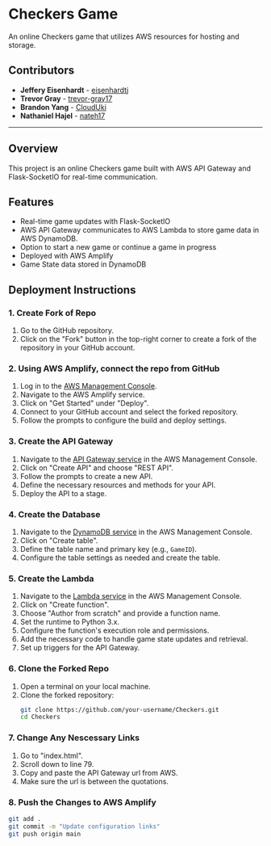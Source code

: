# Checkers Game

An online Checkers game that utilizes AWS resources for hosting and storage.

## Contributors

- **Jeffery Eisenhardt** - [eisenhardtj](https://github.com/eisenhardtj)
- **Trevor Gray** - [trevor-gray17](https://github.com/trevor-gray17)
- **Brandon Yang** - [CloudUki](https://github.com/CloudUki)
- **Nathaniel Hajel** - [nateh17](https://github.com/nateh17)

---

## Overview

This project is an online Checkers game built with AWS API Gateway and Flask-SocketIO for real-time communication.

## Features

- Real-time game updates with Flask-SocketIO
- AWS API Gateway communicates to AWS Lambda to store game data in AWS DynamoDB.
- Option to start a new game or continue a game in progress
- Deployed with AWS Amplify
- Game State data stored in DynamoDB

## Deployment Instructions

### 1. Create Fork of Repo
1. Go to the GitHub repository.
2. Click on the "Fork" button in the top-right corner to create a fork of the repository in your GitHub account.

### 2. Using AWS Amplify, connect the repo from GitHub
1. Log in to the [AWS Management Console](https://aws.amazon.com/).
2. Navigate to the AWS Amplify service.
3. Click on "Get Started" under "Deploy".
4. Connect to your GitHub account and select the forked repository.
5. Follow the prompts to configure the build and deploy settings.

### 3. Create the API Gateway
1. Navigate to the [API Gateway service](https://aws.amazon.com/api-gateway/) in the AWS Management Console.
2. Click on "Create API" and choose "REST API".
3. Follow the prompts to create a new API.
4. Define the necessary resources and methods for your API.
5. Deploy the API to a stage.

### 4. Create the Database
1. Navigate to the [DynamoDB service](https://aws.amazon.com/dynamodb/) in the AWS Management Console.
2. Click on "Create table".
3. Define the table name and primary key (e.g., `GameID`).
4. Configure the table settings as needed and create the table.

### 5. Create the Lambda
1. Navigate to the [Lambda service](https://aws.amazon.com/lambda/) in the AWS Management Console.
2. Click on "Create function".
3. Choose "Author from scratch" and provide a function name.
4. Set the runtime to Python 3.x.
5. Configure the function's execution role and permissions.
6. Add the necessary code to handle game state updates and retrieval.
7. Set up triggers for the API Gateway.

### 6. Clone the Forked Repo
1. Open a terminal on your local machine.
2. Clone the forked repository:
   ```sh
   git clone https://github.com/your-username/Checkers.git
   cd Checkers

### 7. Change Any Nescessary Links
1. Go to "index.html".
2. Scroll down to line 79.
3. Copy and paste the API Gateway url from AWS.
4. Make sure the url is between the quotations.

### 8. Push the Changes to AWS Amplify
```sh
git add .
git commit -m "Update configuration links"
git push origin main